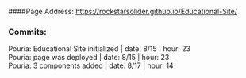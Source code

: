 ####Page Address: https://rockstarsolider.github.io/Educational-Site/

### Commits:

Pouria: Educational Site initialized | date: 8/15 | hour: 23 <br/>
Pouria: page was deployed | date: 8/15 | hour: 23 <br/>
Pouria: 3 components added | date: 8/17 | hour: 14 <br/>
